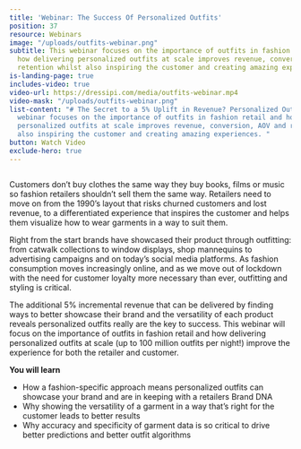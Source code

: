 ```yaml
---
title: 'Webinar: The Success Of Personalized Outfits'
position: 37
resource: Webinars
image: "/uploads/outfits-webinar.png"
subtitle: This webinar focuses on the importance of outfits in fashion retail and
  how delivering personalized outfits at scale improves revenue, conversion, AOV and
  retention whilst also inspiring the customer and creating amazing experiences.
is-landing-page: true
includes-video: true
video-url: https://dressipi.com/media/outfits-webinar.mp4
video-mask: "/uploads/outfits-webinar.png"
list-content: "# The Secret to a 5% Uplift in Revenue? Personalized Outfits\n\nThis
  webinar focuses on the importance of outfits in fashion retail and how delivering
  personalized outfits at scale improves revenue, conversion, AOV and retention whilst
  also inspiring the customer and creating amazing experiences. "
button: Watch Video
exclude-hero: true
---
```


<h1 style="font-size:0px;font-color:white;padding:0;margin:0">Webinar: The Success Of Personalized Outfits</h1>

Customers don’t buy clothes the same way they buy books, films or music so fashion retailers shouldn’t sell them the same way. Retailers need to move on from the 1990’s layout that risks churned customers and lost revenue, to a differentiated experience that inspires the customer and helps them visualize how to wear garments in a way to suit them. 

Right from the start brands have showcased their product through outfitting: from catwalk collections to window displays, shop mannequins to advertising campaigns and on today’s social media platforms. As fashion consumption moves increasingly online, and as we move out of lockdown with the need for customer loyalty more necessary than ever, outfitting and styling is critical. 

The additional 5% incremental revenue that can be delivered by finding ways to better showcase their brand and the versatility of each product reveals personalized outfits really are the key to success. This webinar will focus on the importance of outfits in fashion retail and how delivering personalized outfits at scale (up to 100 million outfits per night!) improve the experience for both the retailer and customer.

<p style="font-weight: bold; width: 100%">You will learn</p>

- How a fashion-specific approach means personalized outfits can showcase your brand and are in keeping with a retailers Brand DNA
- Why showing the versatility of a garment in a way that’s right for the customer leads to better results
- Why accuracy and specificity of garment data is so critical to drive better predictions and better outfit algorithms
